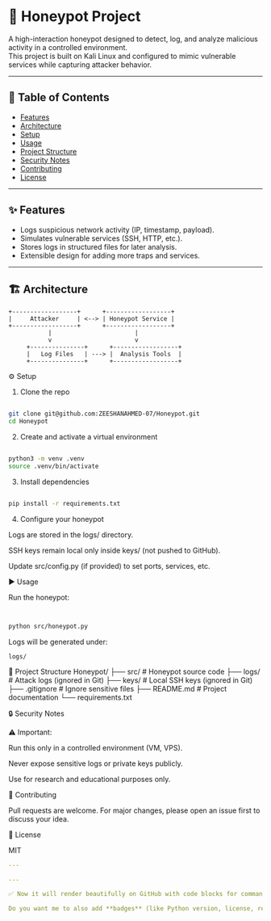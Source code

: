 # 🐝 Honeypot Project

A high-interaction honeypot designed to detect, log, and analyze malicious activity in a controlled environment.  
This project is built on Kali Linux and configured to mimic vulnerable services while capturing attacker behavior.

---

## 📖 Table of Contents
- [Features](#-features)
- [Architecture](#-architecture)
- [Setup](#-setup)
- [Usage](#-usage)
- [Project Structure](#-project-structure)
- [Security Notes](#-security-notes)
- [Contributing](#-contributing)
- [License](#-license)

---

## ✨ Features
- Logs suspicious network activity (IP, timestamp, payload).
- Simulates vulnerable services (SSH, HTTP, etc.).
- Stores logs in structured files for later analysis.
- Extensible design for adding more traps and services.

---

## 🏗 Architecture
```text
+------------------+      +------------------+
|     Attacker     | <--> | Honeypot Service |
+------------------+      +------------------+
           |                       |
           v                       v
     +---------------+      +------------------+
     |   Log Files   | ---> |  Analysis Tools  |
     +---------------+      +------------------+
```
⚙️ Setup
1. Clone the repo
```bash

git clone git@github.com:ZEESHANAHMED-07/Honeypot.git
cd Honeypot
```


2. Create and activate a virtual environment
```bash

python3 -m venv .venv
source .venv/bin/activate
```


3. Install dependencies
```bash

pip install -r requirements.txt
```

4. Configure your honeypot

Logs are stored in the logs/ directory.

SSH keys remain local only inside keys/ (not pushed to GitHub).

Update src/config.py (if provided) to set ports, services, etc.

▶️ Usage

Run the honeypot:
```bash


python src/honeypot.py
```
Logs will be generated under:
```text
logs/
```
📂 Project Structure
Honeypot/
├── src/           # Honeypot source code
├── logs/          # Attack logs (ignored in Git)
├── keys/          # Local SSH keys (ignored in Git)
├── .gitignore     # Ignore sensitive files
├── README.md      # Project documentation
└── requirements.txt

🔒 Security Notes

⚠️ Important:

Run this only in a controlled environment (VM, VPS).

Never expose sensitive logs or private keys publicly.

Use for research and educational purposes only.

🤝 Contributing

Pull requests are welcome.
For major changes, please open an issue first to discuss your idea.

📜 License

MIT

```yaml
---

---

✅ Now it will render beautifully on GitHub with code blocks for commands, tree structures, and diagrams.  

Do you want me to also add **badges** (like Python version, license, repo size, etc.) at the top of your README to make it look extra professional?
```



